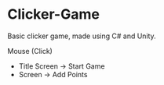 # Clicker-Game
Basic clicker game, made using C# and Unity.<br>

Mouse (Click)<br>
- Title Screen -> Start Game<br>
- Screen -> Add Points<br>
<br><br>
